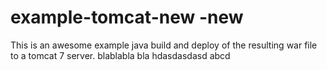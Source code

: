 # example-tomcat-new -new

This is an awesome example java build and deploy of the resulting
war file to a tomcat 7 server.
blablabla bla
hdasdasdasd
abcd

